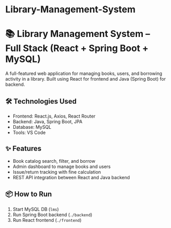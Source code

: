 # Library-Management-System
# 📚 Library Management System – Full Stack (React + Spring Boot + MySQL)

A full-featured web application for managing books, users, and borrowing activity in a library. Built using React for frontend and Java (Spring Boot) for backend.

## 🛠 Technologies Used
- Frontend: React.js, Axios, React Router
- Backend: Java, Spring Boot, JPA
- Database: MySQL
- Tools: VS Code

## ✨ Features
- Book catalog search, filter, and borrow
- Admin dashboard to manage books and users
- Issue/return tracking with fine calculation
- REST API integration between React and Java backend

## 📦 How to Run
1. Start MySQL DB (`lms`)
2. Run Spring Boot backend (`./backend`)
3. Run React frontend (`./frontend`)
